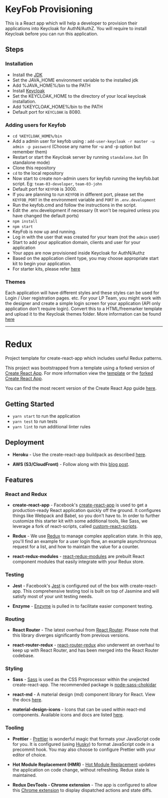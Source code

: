 # KeyFob Provisioning

This is a React app which will help a developer to provision their applications into Keycloak for AuthN/AuthZ.
You will require to install Keycloak before you can run this application.

## Steps

### Installation
* Install the [JDK](http://www.oracle.com/technetwork/java/javase/downloads/jdk8-downloads-2133151.html)
* Set the JAVA_HOME environment variable to the installed jdk
* Add %JAVA_HOME%/bin to the PATH
* Install [Keycloak](http://www.keycloak.org/downloads.html)
* Set the KEYCLOAK_HOME to the directory of your local keycloak installation.
* Add %KEYCLOAK_HOME%/bin to the PATH
* Default port for `KEYCLOAK` is 8080.

### Adding users for Keyfob

* `cd %KEYCLOAK_HOME%/bin`
* Add a admin user for keyfob using : `add-user-keycloak -r master -u admin -p password` (Choose any name for -u and -p option but remember them)
* Restart or start the Keycloak server by running `standalone.bat` (In standalone mode)
* Clone this repository
* `cd` to the local repository
* Now start to create non-admin users for keyfob running the keyfob.bat script. Eg: `team-03-developer`, `team-03-john`
* Default port for `KEYFOB` is 3000. 
* If you are planning to run `KEYFOB` in different port, please set the `KEYFOB_PORT` in the environment variable and `PORT` in `.env.development`
* Run the keyfob.cmd and follow the instructions in the script.
* Edit the .env.development if necessary (It won't be required unless you have changed the default ports)
* `npm install`
* `npm start`
* KeyFob is now up and running.
* Log in with the user that was created for your team (not the `admin` user)
* Start to add your application domain, clients and user for your application
* Your apps are now provisioned inside Keycloak for AuthN/Authz
* Based on the application client type, you may choose appropriate start kit to begin your application.
* For starter kits, please refer [here](https://github.com/CognizantStudio/keyfob-ui/blob/master/STARTER_KIT.MD)

### Themes

Each application will have different styles and these styles can be used for Login / User registration pages. etc.
For your LP Team, you might work with the designer and create a simple login screen for your application (API only application don't require login). Convert this to a HTML/freemarker template and upload it to the Keycloak themes folder. More information can be found [here]()

-----------

# Redux

Project template for create-react-app which includes useful Redux patterns.

This project was bootstrapped from a template using a forked version of [Create React App](https://github.com/facebookincubator/create-react-app). For more information view the [template](https://github.com/reedsa/create-react-app-templates) or the [forked Create React App](https://github.com/reedsa/create-react-app).

You can find the most recent version of the Create React App guide [here](https://github.com/facebookincubator/create-react-app/blob/master/packages/react-scripts/template/README.md).

## Getting Started

* `yarn start` to run the application
* `yarn test` to run tests
* `yarn lint` to run additional linter rules

## Deployment

* **Heroku** - Use the create-react-app buildpack as described [here](https://blog.heroku.com/deploying-react-with-zero-configuration).

* **AWS (S3/CloudFront)** - Follow along with this [blog post](https://medium.com/@omgwtfmarc/deploying-create-react-app-to-s3-or-cloudfront-48dae4ce0af).

## Features

### React and Redux

* **create-react-app** - Facebook's [create-react-app](https://github.com/facebookincubator/create-react-app) is used to get a production-ready React application quickly off the ground. It configures things like Webpack and Babel, so you don't have to. In order to further customize this starter kit with some additional tools, like Sass, we leverage a fork of react-scripts, called [custom-react-scripts](https://github.com/kitze/custom-react-scripts).

* **Redux** - We use [Redux](https://github.com/reactjs/redux) to manage complex application state. In this app, you'll find an example for a user login flow, an example asynchronous request for a list, and how to maintain the value for a counter.

* **react-redux-modules** - [react-redux-modules](https://github.com/reedsa/react-redux-modules) are prebuilt React component modules that easily integrate with your Redux store.

### Testing

* **Jest** - Facebook's [Jest](https://github.com/facebook/jest/) is configured out of the box with create-react-app. This comprehensive testing tool is built on top of Jasmine and will satisfy most of your unit testing needs.

* **Enzyme** - [Enzyme](https://github.com/airbnb/enzyme) is pulled in to facilitate easier component testing.

### Routing

* **React Router** - The latest overhaul from [React Router](https://reacttraining.com/react-router/web). Please note that this library diverges significantly from previous versions.

* **react-router-redux** - [react-router-redux](https://github.com/ReactTraining/react-router/tree/master/packages/react-router-redux) also underwent an overhaul to keep up with React Router, and has been merged into the React Router codebase.

### Styling

* **Sass** - [Sass](http://sass-lang.com/) is used as the CSS Preprocessor within the unejected create-react-app. The recommended package is [node-sass-chokidar](https://github.com/michaelwayman/node-sass-chokidar)

* **react-md** - A material design (md) component library for React. View the docs [here](https://react-md.mlaursen.com/).

* **material-design-icons** - Icons that can be used within react-md components. Available icons and docs are listed [here](https://material.io/icons/).

### Tooling

* **Prettier** - [Prettier](https://github.com/prettier/prettier) is wonderful magic that formats your JavaScript code for you. It is configured (using [Husky](https://github.com/typicode/husky)) to format JavaScript code in a precommit hook. You may also choose to configure Prettier with your editor of choice.

* **Hot Module Replacement (HMR)** -
[Hot Module Replacement](https://webpack.js.org/concepts/hot-module-replacement) updates the application on code change, without refreshing. Redux state is maintained.

* **Redux DevTools - Chrome extension** - The app is configured to allow this [Chrome extension](https://chrome.google.com/webstore/detail/redux-devtools/lmhkpmbekcpmknklioeibfkpmmfibljd?hl=en) to display dispatched actions and state diffs.
